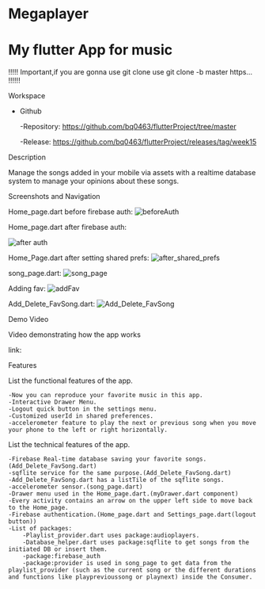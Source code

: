 # Megaplayer 
# My flutter App for music

!!!!! Important,if you are gonna use git clone use git clone -b master https...     !!!!!!

Workspace

- Github
  
    -Repository: https://github.com/bq0463/flutterProject/tree/master
  
    -Release: https://github.com/bq0463/flutterProject/releases/tag/week15

Description

Manage the songs added in your mobile via assets with a realtime database system to manage your opinions about these songs.
 
Screenshots and Navigation

Home_page.dart before firebase auth:
![beforeAuth](https://github.com/bq0463/flutterProject/assets/158185157/931e7e5c-52af-4156-92f7-d1e1f0b36fb6)

Home_page.dart after firebase auth:

![after auth](https://github.com/bq0463/flutterProject/assets/158185157/3b7a3830-5ab9-4feb-b860-ef4b9444f170)

Home_Page.dart after setting shared prefs:
![after_shared_prefs](https://github.com/bq0463/flutterProject/assets/158185157/a8d05b22-ac92-494d-b255-54e24b919140)

song_page.dart:
![song_page](https://github.com/bq0463/flutterProject/assets/158185157/0ea29758-d247-45cf-8b62-ccb9d1526db1)

Adding fav:
![addFav](https://github.com/bq0463/flutterProject/assets/158185157/ce9ebb4a-d116-4658-bb48-5a884c87805f)

Add_Delete_FavSong.dart:
![Add_Delete_FavSong](https://github.com/bq0463/flutterProject/assets/158185157/8194709c-0f44-4d52-ab1f-a08d096fc1a3)

Demo Video

Video demonstrating how the app works

link:

Features

List the functional features of the app.

    -Now you can reproduce your favorite music in this app.
    -Interactive Drawer Menu.
    -Logout quick button in the settings menu.
    -Customized userId in shared preferences.
    -accelerometer feature to play the next or previous song when you move your phone to the left or right horizontally.
    
List the technical features of the app.

    -Firebase Real-time database saving your favorite songs.(Add_Delete_FavSong.dart)
    -sqflite service for the same purpose.(Add_Delete_FavSong.dart)
    -Add_Delete_FavSong.dart has a listTile of the sqflite songs.
    -accelerometer sensor.(song_page.dart)
    -Drawer menu used in the Home_page.dart.(myDrawer.dart component)
    -Every activity contains an arrow on the upper left side to move back to the Home_page.
    -Firebase authentication.(Home_page.dart and Settings_page.dart(logout button))
    -List of packages:
        -Playlist_provider.dart uses package:audioplayers.
        -Database_helper.dart uses package:sqflite to get songs from the initiated DB or insert them.
        -package:firebase_auth
        -package:provider is used in song_page to get data from the playlist_provider (such as the current song or the different durations and functions like playprevioussong or playnext) inside the Consumer.
        
